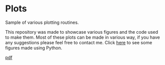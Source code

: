 # Plots
Sample of various plotting routines.

This repository was made to showcase various figures and the code used to make them.  Most of these plots can be made in various way, if you have any suggestions please feel free to contact me. Click [here](https://github.com/cmutnik/plots/tree/master/Python) to see some figures made using Python.

[pdf](github-git-cheat-sheet.pdf)